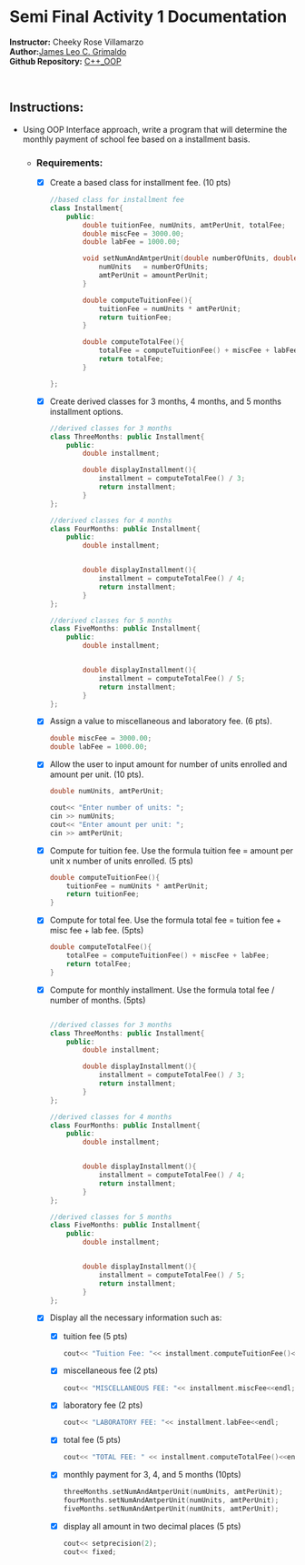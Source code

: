 # Semi Final Activity 1 Documentation

**Instructor:** Cheeky Rose Villamarzo <br>
**Author:**[James Leo C. Grimaldo](https://github.com/ELGrimaldo) <br>
**Github Repository:** [C++_OOP](https://github.com/ELGrimaldo/CPP_OOP)

<br>

## Instructions:
- Using OOP Interface approach, write a program that will determine the monthly payment of school fee based on a installment basis.

    - ### Requirements:
        * [x] Create a based class for installment fee. (10 pts)
            ```cpp
            //based class for installment fee
            class Installment{
                public:
                    double tuitionFee, numUnits, amtPerUnit, totalFee;
                    double miscFee = 3000.00;
                    double labFee = 1000.00;

                    void setNumAndAmtperUnit(double numberOfUnits, double amountPerUnit){
                        numUnits   = numberOfUnits;
                        amtPerUnit = amountPerUnit;
                    }

                    double computeTuitionFee(){
                        tuitionFee = numUnits * amtPerUnit;
                        return tuitionFee;
                    }

                    double computeTotalFee(){
                        totalFee = computeTuitionFee() + miscFee + labFee;
                        return totalFee;
                    }       

            };
            ```
        * [x] Create derived classes for 3 months, 4 months, and 5 months installment options.
            ```cpp
            //derived classes for 3 months
            class ThreeMonths: public Installment{
                public:
                    double installment;

                    double displayInstallment(){
                        installment = computeTotalFee() / 3;
                        return installment;
                    }
            };
            ```

            ```cpp
            //derived classes for 4 months
            class FourMonths: public Installment{
                public:
                    double installment;


                    double displayInstallment(){
                        installment = computeTotalFee() / 4;
                        return installment;
                    }
            };
            ```

            ```cpp
            //derived classes for 5 months
            class FiveMonths: public Installment{
                public:
                    double installment;


                    double displayInstallment(){
                        installment = computeTotalFee() / 5;
                        return installment;
                    }
            };
            ```

        * [x] Assign a value to miscellaneous and laboratory fee. (6 pts).
            ```cpp
            double miscFee = 3000.00;
            double labFee = 1000.00;
            ```
        
        * [x] Allow the user to input amount for number of units enrolled and amount per unit. (10 pts).
            ```cpp
            double numUnits, amtPerUnit;

            cout<< "Enter number of units: ";
            cin >> numUnits;
            cout<< "Enter amount per unit: ";
            cin >> amtPerUnit;
            ```

        * [x] Compute for tuition fee. Use the formula tuition fee = amount per unit x number of units enrolled. (5 pts)

            ```cpp
            double computeTuitionFee(){
                tuitionFee = numUnits * amtPerUnit;
                return tuitionFee;
            }
            ```
        
        * [x] Compute for total fee. Use the formula total fee = tuition fee + misc fee + lab fee. (5pts)
            ```cpp
            double computeTotalFee(){
                totalFee = computeTuitionFee() + miscFee + labFee;
                return totalFee;
            }
            ```

        * [x] Compute for monthly installment. Use the formula total fee / number of months. (5pts)
            ```cpp
            
            //derived classes for 3 months
            class ThreeMonths: public Installment{
                public:
                    double installment;

                    double displayInstallment(){
                        installment = computeTotalFee() / 3;
                        return installment;
                    }
            };
            ```

            ```cpp
            //derived classes for 4 months
            class FourMonths: public Installment{
                public:
                    double installment;


                    double displayInstallment(){
                        installment = computeTotalFee() / 4;
                        return installment;
                    }
            };
            ```

            ```cpp
            //derived classes for 5 months
            class FiveMonths: public Installment{
                public:
                    double installment;


                    double displayInstallment(){
                        installment = computeTotalFee() / 5;
                        return installment;
                    }
            };
            ```

        * [x] Display all the necessary information such as:
            * [x] tuition fee (5 pts)
                ```cpp
                cout<< "Tuition Fee: "<< installment.computeTuitionFee()<<endl;
                ```
            * [x] miscellaneous fee (2 pts)
                ```cpp
                cout<< "MISCELLANEOUS FEE: "<< installment.miscFee<<endl;
                ```
            * [x] laboratory fee (2 pts)
                ```cpp
                cout<< "LABORATORY FEE: "<< installment.labFee<<endl;
                ```
            * [x] total fee (5 pts)
                ```cpp
                cout<< "TOTAL FEE: " << installment.computeTotalFee()<<endl;

                ```
            * [x] monthly payment for 3, 4, and 5 months (10pts)
                ```cpp
                threeMonths.setNumAndAmtperUnit(numUnits, amtPerUnit);
                fourMonths.setNumAndAmtperUnit(numUnits, amtPerUnit);
                fiveMonths.setNumAndAmtperUnit(numUnits, amtPerUnit);
                ```
            * [x] display all amount in two decimal places (5 pts)
                ```cpp
                cout<< setprecision(2);
                cout<< fixed;
                ```